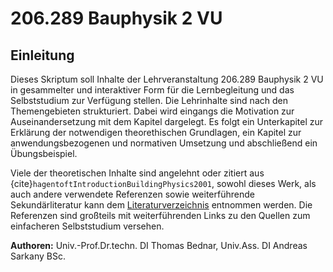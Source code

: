 # 206.289 Bauphysik 2 VU

## Einleitung

Dieses Skriptum soll Inhalte der Lehrveranstaltung 206.289 Bauphysik 2 VU in gesammelter und interaktiver Form für die
Lernbegleitung und das Selbststudium zur Verfügung stellen. Die Lehrinhalte sind nach den Themengebieten strukturiert.
Dabei wird eingangs die Motivation zur Auseinandersetzung mit dem Kapitel dargelegt. Es folgt ein Unterkapitel zur
Erklärung der notwendigen theorethischen Grundlagen, ein Kapitel zur anwendungsbezogenen und normativen Umsetzung und
abschließend ein Übungsbeispiel.

Viele der theoretischen Inhalte sind angelehnt oder zitiert aus {cite}`hagentoftIntroductionBuildingPhysics2001`, sowohl
dieses Werk, als auch andere verwendete Referenzen sowie weiterführende Sekundärliteratur kann
dem [Literaturverzeichnis](References.md) entnommen werden. Die Referenzen sind großteils mit weiterführenden Links zu
den Quellen zum einfacheren Selbststudium versehen.

**Authoren:** Univ.-Prof.Dr.techn. DI Thomas Bednar, Univ.Ass. DI Andreas Sarkany BSc.

```{tableofcontents}
```
